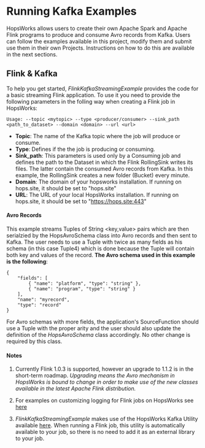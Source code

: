 # Running Kafka Examples
HopsWorks allows users to create their own Apache Spark and Apache Flink programs to produce and consume Avro records from Kafka. Users can follow the examples available in this project, modify them and submit use them in their own Projects. Instructions on how to do this are available in the next sections. 

## Flink & Kafka
To help you get started, *FlinkKafkaStreamingExample* provides the code for a basic streaming Flink application. To use it you need to provide the following parameters in the folling way when creating a Flink job in HopsWorks:
```
Usage: --topic <mytopic> --type <producer/consumer> --sink_path <path_to_dataset> --domain <domain> --url <url>
```
* **Topic**: The name of the Kafka topic where the job will produce or consume.
* **Type**: Defines if the the job is producing or consuming.
* **Sink_path**: This parameters is used only by a Consuming job and defines the path to the Dataset in which the Flink RollingSink writes its files. The latter contain the consumed Avro records from Kafka. In this example, the RollingSink creates a new folder (Bucket) every minute.
* **Domain**: The domain of your hopsworks installation. If running on hops.site, it should be set to "hops.site"
* **URL**: The URL of your local HopsWorks installation. If running on hops.site, it should be set to "https://hops.site:443" 

#### Avro Records
This example streams Tuples of String <key,value> pairs which are then serialzied by the HopsAvroSchema class into Avro records and then sent to Kafka. The user needs to use a Tuple with twice as many fields as his schema (in this case Tuple4) which is done because the Tuple will contain both key and values of the record. **The Avro schema used in this example is the following**:

```
{
    "fields": [
        { "name": "platform", "type": "string" },
        { "name": "program", "type": "string" }
    ],
    "name": "myrecord",
    "type": "record"
}
```
For Avro schemas with more fields, the application's SourceFunction should use a Tuple with the proper arity and the user should also update the definition of the *HopsAvroSchema* class accordingly. No other change is required by this class.
#### Notes
1. Currently Flink 1.0.3 is supported, however an upgrade to 1.1.2 is in the short-term roadmap. *Upgrading means the Avro mechanism in HopsWorks is bound to change in order to make use of the new classes available in the latest Apache Flink distribution.*

2. For examples on customizing logging for Flink jobs on HopsWorks see [here](https://github.com/hopshadoop/hops-kafka-examples/tree/master/examples-flink) 

3. *FlinkKafkaStreamingExample* makes use of the HopsWorks Kafka Utility available [here](https://github.com/hopshadoop/kafka-util). When running a Flink job, this utility is automatically available to your job, so there is no need to add it as an external library to your job.
